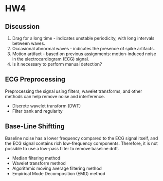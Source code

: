 # HW4

## Discussion

1. Drag for a long time - indicates unstable periodicity, with long intervals between waves.
2. Occasional abnormal waves - indicates the presence of spike artifacts.
3. Motion artifact - based on previous assignments: motion-induced noise in the electrocardiogram (ECG) signal.
4. Is it necessary to perform manual detection?

## ECG Preprocessing

Preprocessing the signal using filters, wavelet transforms, and other methods can help remove noise and interference.

* Discrete wavelet transform (DWT)
* Filter bank and regularity

## Base-Line Shiftting

Baseline noise has a lower frequency compared to the ECG signal itself, and the ECG signal contains rich low-frequency components. Therefore, it is not possible to use a low-pass filter to remove baseline drift.

* Median filtering method
* Wavelet transform method
* Algorithmic moving average filtering method
* Empirical Mode Decomposition (EMD) method
